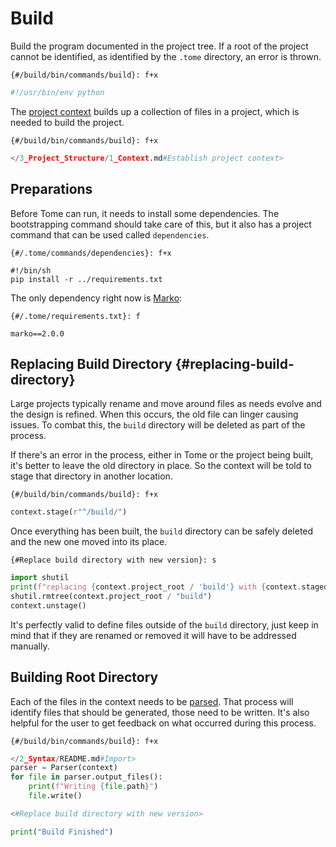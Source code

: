 # Build

Build the program documented in the project tree. If a root of the project cannot be identified, as identified by the `.tome` directory, an error is thrown.

`{#/build/bin/commands/build}: f+x`
```python
#!/usr/bin/env python
```

The [project context](/3_Project_Structure/1_Context.md) builds up a collection of files in a project, which is needed to build the project.

`{#/build/bin/commands/build}: f+x`
```python
</3_Project_Structure/1_Context.md#Establish project context>
```

## Preparations

Before Tome can run, it needs to install some dependencies. The bootstrapping command should take care of this, but it also has a project command that can be used called `dependencies`.

`{#/.tome/commands/dependencies}: f+x`
```shell
#!/bin/sh
pip install -r ../requirements.txt
```

The only dependency right now is [Marko](https://marko-py.readthedocs.io/en/latest/):

`{#/.tome/requirements.txt}: f`
```
marko==2.0.0
```

## Replacing Build Directory {#replacing-build-directory}

Large projects typically rename and move around files as needs evolve and the design is refined. When this occurs, the old file can linger causing issues. To combat this, the `build` directory will be deleted as part of the process.

If there's an error in the process, either in Tome or the project being built, it's better to leave the old directory in place. So the context will be told to stage that directory in another location.

`{#/build/bin/commands/build}: f+x`
```python
context.stage(r"^/build/")
```

Once everything has been built, the `build` directory can be safely deleted and the new one moved into its place.

`{#Replace build directory with new version}: s`
```python
import shutil
print(f"replacing {context.project_root / 'build'} with {context.staged_root / 'build'}")
shutil.rmtree(context.project_root / "build")
context.unstage()
```

It's perfectly valid to define files outside of the `build` directory, just keep in mind that if they are renamed or removed it will have to be addressed manually.

## Building Root Directory

Each of the files in the context needs to be [parsed](/2_Syntax). That process will identify files that should be generated, those need to be written. It's also helpful for the user to get feedback on what occurred during this process.

`{#/build/bin/commands/build}: f+x`
```python
</2_Syntax/README.md#Import>
parser = Parser(context)
for file in parser.output_files():
    print(f"Writing {file.path}")
    file.write()

<#Replace build directory with new version>

print("Build Finished")
```
